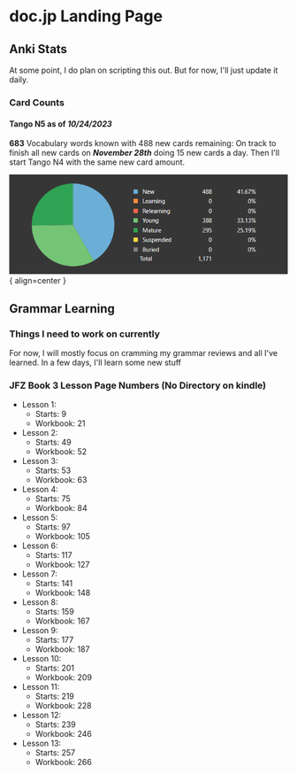# doc.jp Landing Page

## Anki Stats

At some point, I do plan on scripting this out. But for now, I'll just update it daily.

### Card Counts

#### Tango N5 as of _10/24/2023_ 

**683** Vocabulary words known with 488 new cards remaining: On track to finish all new cards on **_November 28th_** doing 15 new cards a day. Then I'll start Tango N4 with the same new card amount.

![Card Counts](./assets/anki-stats/card-counts.png){ align=center }

## Grammar Learning

### Things I need to work on currently

For now, I will mostly focus on cramming my grammar reviews and all I've learned. In a few days, I'll learn some new stuff

### JFZ Book 3 Lesson Page Numbers (No Directory on kindle)

- Lesson 1:
    - Starts: 9
    - Workbook: 21
- Lesson 2:
    - Starts: 49
    - Workbook: 52
- Lesson 3:
    - Starts: 53
    - Workbook: 63
- Lesson 4:
    - Starts: 75
    - Workbook: 84
- Lesson 5:
    - Starts: 97
    - Workbook: 105
- Lesson 6:
    - Starts: 117
    - Workbook: 127
- Lesson 7:
    - Starts: 141
    - Workbook: 148
- Lesson 8:
    - Starts: 159
    - Workbook: 167
- Lesson 9:
    - Starts: 177
    - Workbook: 187
- Lesson 10:
    - Starts: 201
    - Workbook: 209
- Lesson 11:
    - Starts: 219
    - Workbook: 228
- Lesson 12:
    - Starts: 239
    - Workbook: 246
- Lesson 13:
    - Starts: 257
    - Workbook: 266